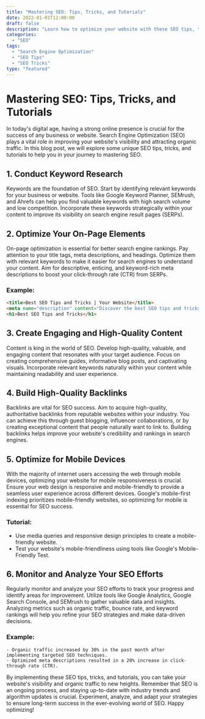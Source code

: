 ```yaml
--- 
title: "Mastering SEO: Tips, Tricks, and Tutorials"
date: 2022-01-01T12:00:00
draft: false
description: "Learn how to optimize your website with these SEO tips, tricks, and tutorials."
categories:
  - "SEO"
tags:
  - "Search Engine Optimization"
  - "SEO Tips"
  - "SEO Tricks"
type: "featured"
---
```


# Mastering SEO: Tips, Tricks, and Tutorials

In today's digital age, having a strong online presence is crucial for the success of any business or website. Search Engine Optimization (SEO) plays a vital role in improving your website's visibility and attracting organic traffic. In this blog post, we will explore some unique SEO tips, tricks, and tutorials to help you in your journey to mastering SEO.

## 1. Conduct Keyword Research

Keywords are the foundation of SEO. Start by identifying relevant keywords for your business or website. Tools like Google Keyword Planner, SEMrush, and Ahrefs can help you find valuable keywords with high search volume and low competition. Incorporate these keywords strategically within your content to improve its visibility on search engine result pages (SERPs).

## 2. Optimize Your On-Page Elements

On-page optimization is essential for better search engine rankings. Pay attention to your title tags, meta descriptions, and headings. Optimize them with relevant keywords to make it easier for search engines to understand your content. Aim for descriptive, enticing, and keyword-rich meta descriptions to boost your click-through rate (CTR) from SERPs.

### Example:

```html
<title>Best SEO Tips and Tricks | Your Website</title>
<meta name="description" content="Discover the best SEO tips and tricks to improve your website's visibility and attract targeted traffic.">
<h1>Best SEO Tips and Tricks</h1>
```

## 3. Create Engaging and High-Quality Content

Content is king in the world of SEO. Develop high-quality, valuable, and engaging content that resonates with your target audience. Focus on creating comprehensive guides, informative blog posts, and captivating visuals. Incorporate relevant keywords naturally within your content while maintaining readability and user experience.

## 4. Build High-Quality Backlinks

Backlinks are vital for SEO success. Aim to acquire high-quality, authoritative backlinks from reputable websites within your industry. You can achieve this through guest blogging, influencer collaborations, or by creating exceptional content that people naturally want to link to. Building backlinks helps improve your website's credibility and rankings in search engines.

## 5. Optimize for Mobile Devices

With the majority of internet users accessing the web through mobile devices, optimizing your website for mobile responsiveness is crucial. Ensure your web design is responsive and mobile-friendly to provide a seamless user experience across different devices. Google's mobile-first indexing prioritizes mobile-friendly websites, so optimizing for mobile is essential for SEO success.

### Tutorial:

- Use media queries and responsive design principles to create a mobile-friendly website.
- Test your website's mobile-friendliness using tools like Google's Mobile-Friendly Test.

## 6. Monitor and Analyze Your SEO Efforts

Regularly monitor and analyze your SEO efforts to track your progress and identify areas for improvement. Utilize tools like Google Analytics, Google Search Console, and SEMrush to gather valuable data and insights. Analyzing metrics such as organic traffic, bounce rate, and keyword rankings will help you refine your SEO strategies and make data-driven decisions.

### Example:

```text
- Organic traffic increased by 30% in the past month after implementing targeted SEO techniques.
- Optimized meta descriptions resulted in a 20% increase in click-through rate (CTR).
```

By implementing these SEO tips, tricks, and tutorials, you can take your website's visibility and organic traffic to new heights. Remember that SEO is an ongoing process, and staying up-to-date with industry trends and algorithm updates is crucial. Experiment, analyze, and adapt your strategies to ensure long-term success in the ever-evolving world of SEO. Happy optimizing!
